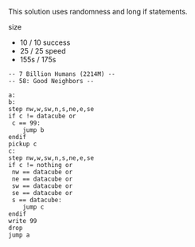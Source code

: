This solution uses randomness and long if statements.

size
* 10 / 10
success
* 25 / 25
speed
* 155s / 175s

```
-- 7 Billion Humans (2214M) --
-- 58: Good Neighbors --

a:
b:
step nw,w,sw,n,s,ne,e,se
if c != datacube or
 c == 99:
	jump b
endif
pickup c
c:
step nw,w,sw,n,s,ne,e,se
if c != nothing or
 nw == datacube or
 ne == datacube or
 sw == datacube or
 se == datacube or
 s == datacube:
	jump c
endif
write 99
drop
jump a



```
